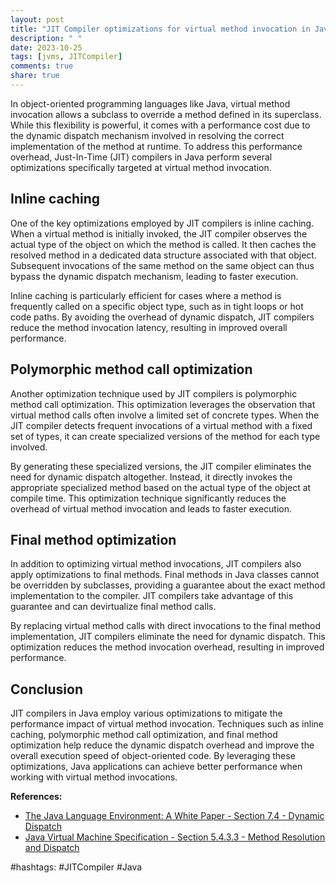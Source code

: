 ```yaml
---
layout: post
title: "JIT Compiler optimizations for virtual method invocation in Java"
description: " "
date: 2023-10-25
tags: [jvms, JITCompiler]
comments: true
share: true
---
```


In object-oriented programming languages like Java, virtual method invocation allows a subclass to override a method defined in its superclass. While this flexibility is powerful, it comes with a performance cost due to the dynamic dispatch mechanism involved in resolving the correct implementation of the method at runtime. To address this performance overhead, Just-In-Time (JIT) compilers in Java perform several optimizations specifically targeted at virtual method invocation.

## Inline caching

One of the key optimizations employed by JIT compilers is inline caching. When a virtual method is initially invoked, the JIT compiler observes the actual type of the object on which the method is called. It then caches the resolved method in a dedicated data structure associated with that object. Subsequent invocations of the same method on the same object can thus bypass the dynamic dispatch mechanism, leading to faster execution.

Inline caching is particularly efficient for cases where a method is frequently called on a specific object type, such as in tight loops or hot code paths. By avoiding the overhead of dynamic dispatch, JIT compilers reduce the method invocation latency, resulting in improved overall performance.

## Polymorphic method call optimization

Another optimization technique used by JIT compilers is polymorphic method call optimization. This optimization leverages the observation that virtual method calls often involve a limited set of concrete types. When the JIT compiler detects frequent invocations of a virtual method with a fixed set of types, it can create specialized versions of the method for each type involved.

By generating these specialized versions, the JIT compiler eliminates the need for dynamic dispatch altogether. Instead, it directly invokes the appropriate specialized method based on the actual type of the object at compile time. This optimization technique significantly reduces the overhead of virtual method invocation and leads to faster execution.

## Final method optimization

In addition to optimizing virtual method invocations, JIT compilers also apply optimizations to final methods. Final methods in Java classes cannot be overridden by subclasses, providing a guarantee about the exact method implementation to the compiler. JIT compilers take advantage of this guarantee and can devirtualize final method calls.

By replacing virtual method calls with direct invocations to the final method implementation, JIT compilers eliminate the need for dynamic dispatch. This optimization reduces the method invocation overhead, resulting in improved performance.

## Conclusion

JIT compilers in Java employ various optimizations to mitigate the performance impact of virtual method invocation. Techniques such as inline caching, polymorphic method call optimization, and final method optimization help reduce the dynamic dispatch overhead and improve the overall execution speed of object-oriented code. By leveraging these optimizations, Java applications can achieve better performance when working with virtual method invocations.

**References:**
- [The Java Language Environment: A White Paper - Section 7.4 - Dynamic Dispatch](https://cr.openjdk.java.net/~iris/se/2ea4cb3d/javaSE-8-final-specification.html#jls-15.12)
- [Java Virtual Machine Specification - Section 5.4.3.3 - Method Resolution and Dispatch](https://docs.oracle.com/javase/specs/jvms/se16/html/jvms-5.html#jvms-5.4.3.3)

#hashtags: #JITCompiler #Java